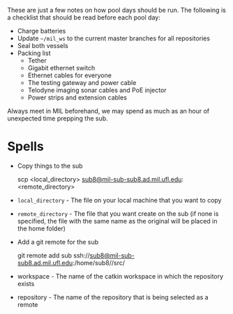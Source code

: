 These are just a few notes on how pool days should be run. The following is a checklist that should be read before each pool day:

* Charge batteries
* Update `~/mil_ws` to the current master branches for all repositories
* Seal both vessels
* Packing list
    * Tether
    * Gigabit ethernet switch
    * Ethernet cables for everyone
    * The testing gateway and power cable
    * Telodyne imaging sonar cables and PoE injector
    * Power strips and extension cables

Always meet in MIL beforehand, we may spend as much as an hour of unexpected time prepping the sub.


# Spells

* Copy things to the sub

    scp <local_directory> sub8@mil-sub-sub8.ad.mil.ufl.edu:<remote_directory>

* `local_directory` - The file on your local machine that you want to copy
* `remote_directory` - The file that you want create on the sub (if none is specified, the file with the same name as the original will be placed in the home folder)

* Add a git remote for the sub

    git remote add sub ssh://sub8@mil-sub-sub8.ad.mil.ufl.edu:/home/sub8/<workspace>/src/<repository>

* workspace - The name of the catkin workspace in which the repository exists
* repository - The name of the repository that is being selected as a remote